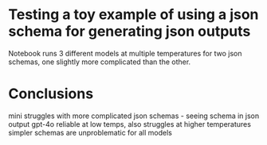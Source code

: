 # Testing a toy example of using a json schema for generating json outputs
Notebook runs 3 different models at multiple temperatures for two json schemas, one slightly more complicated than the other. 

# Conclusions

mini struggles with more complicated json schemas - seeing schema in json output
gpt-4o reliable at low temps, also struggles at higher temperatures
simpler schemas are unproblematic for all models